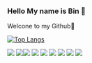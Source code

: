 ### Hello My name is Bin 👋
Welcone to my Github🎉

[![Top Langs](https://github-readme-stats.vercel.app/api/top-langs/?username=hb6700&layout=compact)](https://github.com/hb6700/github-readme-stats)

<img src="https://img.shields.io/badge/java-%23007396.svg?&style=for-the-badge&logo=java&logoColor=white"/>
<img src="https://img.shields.io/badge/oracle-%23F80000.svg?&style=for-the-badge&logo=oracle&logoColor=white"/><img src="https://img.shields.io/badge/mysql-%234479A1.svg?&style=for-the-badge&logo=mysql&logoColor=white"/>
<img src="https://img.shields.io/badge/html5-%23E34F26.svg?&style=for-the-badge&logo=html5&logoColor=white"/> <img src="https://img.shields.io/badge/css3-%231572B6.svg?&style=for-the-badge&logo=css3&logoColor=white"/> <img src="https://img.shields.io/badge/javascript-%23F7DF1E.svg?&style=for-the-badge&logo=javascript&logoColor=black"/> <img src="https://img.shields.io/badge/vue.js-%234FC08D.svg?&style=for-the-badge&logo=vue.js&logoColor=white"/>
<img src="https://img.shields.io/badge/node.js-%23339933.svg?&style=for-the-badge&logo=node.js&logoColor=white" />
<img src="https://img.shields.io/badge/python-%233776AB.svg?&style=for-the-badge&logo=python&logoColor=white" />

<!--
**hb6700/hb6700** is a ✨ _special_ ✨ repository because its `README.md` (this file) appears on your GitHub profile.

Here are some ideas to get you started:

- 🔭 I’m currently working on ...
- 🌱 I’m currently learning ...
- 👯 I’m looking to collaborate on ...
- 🤔 I’m looking for help with ...
- 💬 Ask me about ...
- 📫 How to reach me: ...
- 😄 Pronouns: ...
- ⚡ Fun fact: ...
-->
